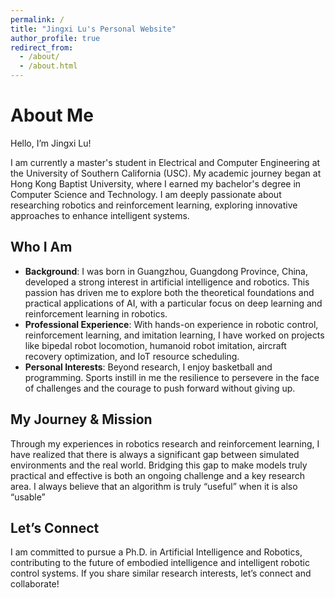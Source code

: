 ```yaml
---
permalink: /
title: "Jingxi Lu's Personal Website"
author_profile: true
redirect_from: 
  - /about/
  - /about.html
---
```


# About Me

Hello, I’m Jingxi Lu!

I am currently a master's student in Electrical and Computer Engineering at the University of Southern California (USC). My academic journey began at Hong Kong Baptist University, where I earned my bachelor's degree in Computer Science and Technology. I am deeply passionate about researching robotics and reinforcement learning, exploring innovative approaches to enhance intelligent systems.

## Who I Am

- **Background**: I was born in Guangzhou, Guangdong Province, China,  developed a strong interest in artificial intelligence and robotics. This passion has driven me to explore both the theoretical foundations and practical applications of AI, with a particular focus on deep learning and reinforcement learning in robotics.
- **Professional Experience**: With hands-on experience in robotic control, reinforcement learning, and imitation learning, I have worked on projects like bipedal robot locomotion, humanoid robot imitation, aircraft recovery optimization, and IoT resource scheduling.
- **Personal Interests**: Beyond research, I enjoy basketball and programming. Sports instill in me the resilience to persevere in the face of challenges and the courage to push forward without giving up.

## My Journey & Mission

Through my experiences in robotics research and reinforcement learning, I have realized that there is always a significant gap between simulated environments and the real world. Bridging this gap to make models truly practical and effective is both an ongoing challenge and a key research area. I always believe that an algorithm is truly “useful” when it is also “usable”

## Let’s Connect

I am committed to pursue a Ph.D. in Artificial Intelligence and Robotics, contributing to the future of embodied intelligence and intelligent robotic control systems. If you share similar research interests, let’s connect and collaborate!
